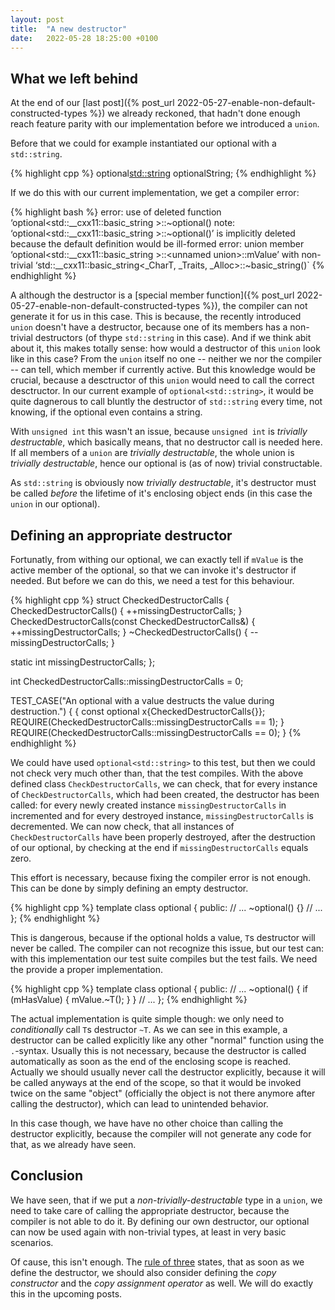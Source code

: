 ```yaml
---
layout: post
title:  "A new destructor"
date:   2022-05-28 18:25:00 +0100
---
```


## What we left behind

At the end of our [last post]({% post_url 2022-05-27-enable-non-default-constructed-types %}) we already reckoned, that
hadn't done enough reach feature parity with our implementation before we introduced a `union`.

Before that we could for example instantiated our optional with a `std::string`.

{% highlight cpp %}
optional<std::string> optionalString;
{% endhighlight %}

If we do this with our current implementation, we get a compiler error:

{% highlight bash %}
error: use of deleted function ‘optional<std::__cxx11::basic_string<char> >::~optional()
note: ‘optional<std::__cxx11::basic_string<char> >::~optional()’ is implicitly deleted because the default definition would be ill-formed
error: union member ‘optional<std::__cxx11::basic_string<char> >::\<unnamed union\>::mValue’ with non-trivial ‘std::__cxx11::basic_string<_CharT, _Traits, _Alloc>::~basic_string()`
{% endhighlight %}

A although the  destructor is a [special member function]({% post_url 2022-05-27-enable-non-default-constructed-types %}),
the compiler can not generate it for us in this case. This is because, the recently introduced `union` doesn't have
a destructor, because one of its members has a non-trivial destructors (of thype `std::string` in this case). And if we
think abit about it, this makes totally sense: how would a destructor  of this `union` look like in this case? From the
`union` itself no one -- neither we nor the compiler -- can tell, which member if currently active. But this knowledge
would be crucial, because a desctructor of this `union` would need to call the correct desctructor. In our current
example of `optional<std::string>`, it would be quite dagnerous to call bluntly the destructor of `std::string` every
time, not knowing, if the optional even contains a string.

With `unsigned int` this wasn't an issue, because `unsigned int` is *trivially destructable*, which basically means,
that no destructor call is needed here. If all members of a `union` are *trivially destructable*, the whole union is
*trivially destructable*, hence our optional is (as of now) trivial constructable.

As `std::string` is obviously now *trivially destructable*, it's destructor must be called *before* the lifetime of it's
enclosing object ends (in this case the `union` in our optional).

## Defining an appropriate destructor

Fortunatly, from withing our optional, we can exactly tell if `mValue` is the active member of the optional, so that we
can invoke it's destructor if needed. But before we can do this, we need a test for this behaviour. 

{% highlight cpp %}
struct CheckedDestructorCalls {
  CheckedDestructorCalls() {
    ++missingDestructorCalls;
  }
  CheckedDestructorCalls(const CheckedDestructorCalls&) {
    ++missingDestructorCalls;
  }
  ~CheckedDestructorCalls() {
    --missingDestructorCalls;
  }

  static int missingDestructorCalls;
};

int CheckedDestructorCalls::missingDestructorCalls = 0;

TEST_CASE("An optional with a value destructs the value during destruction.") {
  {
    const optional<CheckedDestructorCalls> x{CheckedDestructorCalls{}};
    REQUIRE(CheckedDestructorCalls::missingDestructorCalls == 1);
  }
  REQUIRE(CheckedDestructorCalls::missingDestructorCalls == 0);
}
{% endhighlight %}

We could have used `optional<std::string>` to this test, but then we could not check very much other than, that the test
compiles. With the above defined class `CheckDestructorCalls`, we can check, that for every instance of
`CheckDestructorCalls`, which had been created, the destructor has been called: for every newly created instance
`missingDestructorCalls` in incremented and for every destroyed instance, `missingDestructorCalls` is decremented.
We can now check, that all instances of `CheckDestructorCalls` have been properly destroyed, after the destruction of our optional,
by checking at the end if `missingDestructorCalls` equals zero.

This effort is necessary, because fixing the compiler error is not enough. This can be done by simply defining an empty
destructor.

{% highlight cpp %}
template <typename T>
class optional {
 public:
 // ...
  ~optional() {}
 // ...
};
{% endhighlight %}

This is dangerous, because if the optional holds a value, `T`s destructor will never be called. The compiler can not
recognize this issue, but our test can: with this implementation our test suite compiles but the test fails. We need the
provide a proper implementation.

{% highlight cpp %}
template <typename T>
class optional {
 public:
 // ...
  ~optional() {
    if (mHasValue) {
      mValue.~T();
    }
  }
 // ...
};
{% endhighlight %}

The actual implementation is quite simple though: we only need to *conditionally* call `T`s destructor `~T`. As we can
see in this example, a destructor can be called explicitly like any other "normal" function using the `.`-syntax. Usually
this is not necessary, because the destructor is called automatically as soon as the end of the enclosing scope is
reached. Actually we should usually never call the destructor explicitly, because it will be called anyways at the end of
the scope, so that it would be invoked twice on the same "object" (officially the object is not there anymore after
calling the destructor), which can lead to unintended behavior.

In this case though, we have have no other choice than calling the destructor explicitly, because the compiler will not
generate any code for that, as we already have seen.

## Conclusion

We have seen, that if we put a *non-trivially-destructable* type in a `union`, we need to take care of calling the
appropriate destructor, because the compiler is not able to do it. By defining our own destructor, our optional can now
be used again with non-trivial types, at least in very basic scenarios.

Of cause, this isn't enough. The [rule of three](https://en.wikipedia.org/wiki/Rule_of_three_(C%2B%2B_programming))
states, that as soon as we define the destructor, we should also consider defining the *copy constructor* and the *copy
assignment operator* as well. We will do exactly this in the upcoming posts.


